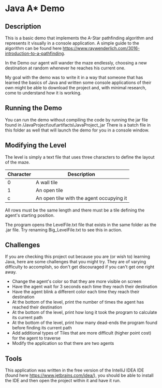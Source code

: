 # Java A* Demo

## Description
This is a basic demo that implements the A-Star pathfinding algorithm and represents it visually in a console application. A simple guide to the algorithm can be found here https://www.raywenderlich.com/3016-introduction-to-a-pathfinding.

In the Demo our agent will wander the maze endlessly, choosing a new destination at random whenever he reaches his current one.

My goal with the demo was to write it in a way that someone that has learned the basics of Java and written some console applications of their own might be able to download the project and, with minimal research, come to understand how it is working.

## Running the Demo
You can run the demo without compiling the code by running the jar file found in /JavaProject\out\artifacts\JavaProject_jar
There is a batch file in this folder as well that will launch the demo for you in a console window.

## Modifying the Level
The level is simply a text file that uses three characters to define the layout of the maze.

| Character | Description                              |
| --------- | ---------------------------------------- |
| 0         | A wall tile                              |
| 1         | An open tile                             |
| c         | An open tilw with the agent occupying it |

All rows must be the same length and there must be a tile defining the agent's starting position.

The program opens the LevelFile.txt file that exists in the same folder as the .jar file. Try renaming Big_LevelFile.txt to see this in action.

## Challenges
If you are checking this project out because you are (or wish to) learning Java, here are some challenges that you might try. They are of varying difficulty to accomplish, so don't get discouraged if you can't get one right away.

* Change the agent's color so that they are more visible on screen
* Have the agent wait for 3 seconds each time they reach their destination
* Have the agent blink a different color each time they reach their destination
* At the bottom of the level, print the number of times the agent has reached their destination
* At the bottom of the level, print how long it took the program to calculate its current path
* At the bottom of the level, print how many dead-ends the program found before finding its current path
* Add additional types of Tiles that are more difficult (higher point cost) for the agent to traverse
* Modify the application so that there are two agents

## Tools
This application was written in the free version of the IntelliJ IDEA IDE (found here https://www.jetbrains.com/idea/), you should be able to install the IDE and then open the project within it and have it run.
